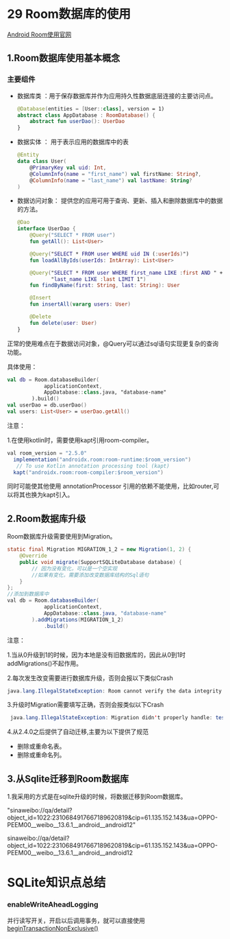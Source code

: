 # 29 Room数据库的使用

[Android Room使用官网](https://developer.android.google.cn/training/data-storage/room?hl=zh-cn)

## 1.Room数据库使用基本概念

### 主要组件

* 数据库类 ：用于保存数据库并作为应用持久性数据底层连接的主要访问点。

  ```kotlin
  @Database(entities = [User::class], version = 1)
  abstract class AppDatabase : RoomDatabase() {
      abstract fun userDao(): UserDao
  }
  ```

* 数据实体 ： 用于表示应用的数据库中的表

  ```kotlin
  @Entity
  data class User(
      @PrimaryKey val uid: Int,
      @ColumnInfo(name = "first_name") val firstName: String?,
      @ColumnInfo(name = "last_name") val lastName: String?
  )
  ```

* 数据访问对象： 提供您的应用可用于查询、更新、插入和删除数据库中的数据的方法。

  ```kotlin
  @Dao
  interface UserDao {
      @Query("SELECT * FROM user")
      fun getAll(): List<User>
  
      @Query("SELECT * FROM user WHERE uid IN (:userIds)")
      fun loadAllByIds(userIds: IntArray): List<User>
  
      @Query("SELECT * FROM user WHERE first_name LIKE :first AND " +
             "last_name LIKE :last LIMIT 1")
      fun findByName(first: String, last: String): User
  
      @Insert
      fun insertAll(vararg users: User)
  
      @Delete
      fun delete(user: User)
  }
  ```

​		正常的使用难点在于数据访问对象，@Query可以通过sql语句实现更复杂的查询功能。

具体使用：

```kotlin
val db = Room.databaseBuilder(
            applicationContext,
            AppDatabase::class.java, "database-name"
        ).build()
val userDao = db.userDao()
val users: List<User> = userDao.getAll()
```

注意：

1.在使用kotlin时，需要使用kapt引用room-compiler。

```java
val room_version = "2.5.0"
  implementation("androidx.room:room-runtime:$room_version")
   // To use Kotlin annotation processing tool (kapt)
  kapt("androidx.room:room-compiler:$room_version")
```

同时可能使其他使用 annotationProcessor 引用的依赖不能使用，比如router,可以将其也换为kapt引入。

## 2.Room数据库升级

Room数据库升级需要使用到Migration。

```java
static final Migration MIGRATION_1_2 = new Migration(1, 2) {
    @Override
    public void migrate(SupportSQLiteDatabase database) {
        // 因为没有变化，可以是一个空实现
        //如果有变化，需要添加改变数据库结构的Sql语句
    }
};
//添加到数据库中
val db = Room.databaseBuilder(
            applicationContext,
            AppDatabase::class.java, "database-name"
        ).addMigrations(MIGRATION_1_2)
  			.build()
```

注意：

1.当从0升级到1的时候，因为本地是没有旧数据库的，因此从0到1时addMigrations()不起作用。

2.每次发生改变需要进行数据库升级，否则会报以下类似Crash

```java
java.lang.IllegalStateException: Room cannot verify the data integrity. Looks like you've changed schema but forgot to update the version number. You can simply fix this by increasing the version number.
```

3.升级时Migration需要填写正确，否则会报类似以下Crash

```java
 java.lang.IllegalStateException: Migration didn't properly handle: testNewTable(com.example.demopractice.room.testNewTable).
```

4.从2.4.0之后提供了自动迁移,主要为以下提供了规范

- 删除或重命名表。
- 删除或重命名列。

## 3.从Sqlite迁移到Room数据库

1.我采用的方式是在sqlite升级的时候，将数据迁移到Room数据库。

"sinaweibo://qa/detail?object_id=1022:2310684917667189620819&cip=61.135.152.143&ua=OPPO-PEEM00__weibo__13.6.1__android__android12"

sinaweibo://qa/detail?object_id=1022:2310684917667189620819&cip=61.135.152.143&ua=OPPO-PEEM00__weibo__13.6.1__android__android12

# SQLite知识点总结

### enableWriteAheadLogging

并行读写开关，开启以后调用事务，就可以直接使用[beginTransactionNonExclusive()](https://developer.android.com/reference/android/database/sqlite/SQLiteDatabase#beginTransactionNonExclusive())

